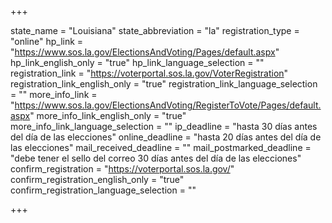 +++

state_name = "Louisiana"
state_abbreviation = "la"
registration_type = "online"
hp_link = "https://www.sos.la.gov/ElectionsAndVoting/Pages/default.aspx"
hp_link_english_only = "true"
hp_link_language_selection = ""
registration_link = "https://voterportal.sos.la.gov/VoterRegistration"
registration_link_english_only = "true"
registration_link_language_selection = ""
more_info_link = "https://www.sos.la.gov/ElectionsAndVoting/RegisterToVote/Pages/default.aspx"
more_info_link_english_only = "true"
more_info_link_language_selection = ""
ip_deadline = "hasta 30 días antes del día de las elecciones"
online_deadline = "hasta 20 días antes del día de las elecciones"
mail_received_deadline = ""
mail_postmarked_deadline = "debe tener el sello del correo 30 días antes del día de las elecciones"
confirm_registration = "https://voterportal.sos.la.gov/"
confirm_registration_english_only = "true"
confirm_registration_language_selection = ""

+++